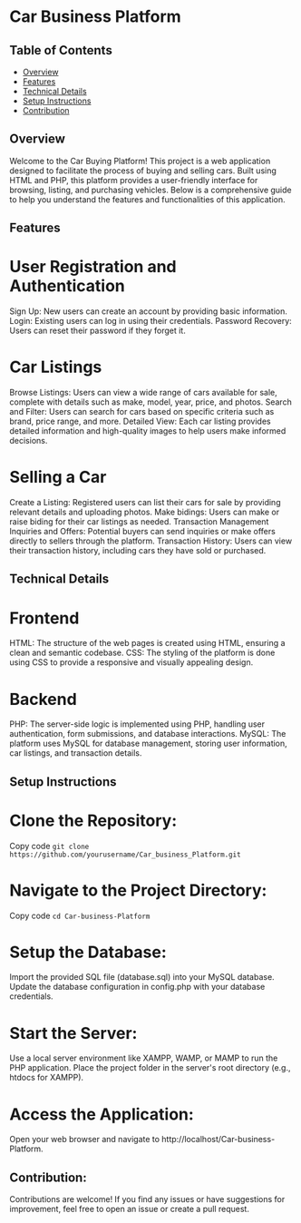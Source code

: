 # Car Business Platform

## Table of Contents

- [Overview](#overview)
- [Features](#features)
- [Technical Details](#technical-details)
- [Setup Instructions](#setup-instructions)
- [Contribution](#contribution)

## Overview

Welcome to the Car Buying Platform! This project is a web application designed to facilitate the process of buying and selling cars. Built using HTML and PHP, this platform provides a user-friendly interface for browsing, listing, and purchasing vehicles. Below is a comprehensive guide to help you understand the features and functionalities of this application.

## Features

# User Registration and Authentication
Sign Up: New users can create an account by providing basic information.
Login: Existing users can log in using their credentials.
Password Recovery: Users can reset their password if they forget it.

# Car Listings
Browse Listings: Users can view a wide range of cars available for sale, complete with details such as make, model, year, price, and photos.
Search and Filter: Users can search for cars based on specific criteria such as brand, price range, and more.
Detailed View: Each car listing provides detailed information and high-quality images to help users make informed decisions.

# Selling a Car
Create a Listing: Registered users can list their cars for sale by providing relevant details and uploading photos.
Make bidings: Users can make or raise biding for their car listings as needed.
Transaction Management
Inquiries and Offers: Potential buyers can send inquiries or make offers directly to sellers through the platform.
Transaction History: Users can view their transaction history, including cars they have sold or purchased.

## Technical Details

# Frontend
HTML: The structure of the web pages is created using HTML, ensuring a clean and semantic codebase.
CSS: The styling of the platform is done using CSS to provide a responsive and visually appealing design.

# Backend
PHP: The server-side logic is implemented using PHP, handling user authentication, form submissions, and database interactions.
MySQL: The platform uses MySQL for database management, storing user information, car listings, and transaction details.

## Setup Instructions

# Clone the Repository:
Copy code ```git clone https://github.com/yourusername/Car_business_Platform.git```

# Navigate to the Project Directory:
Copy code ```cd Car-business-Platform```

# Setup the Database:
Import the provided SQL file (database.sql) into your MySQL database.
Update the database configuration in config.php with your database credentials.

# Start the Server:
Use a local server environment like XAMPP, WAMP, or MAMP to run the PHP application.
Place the project folder in the server's root directory (e.g., htdocs for XAMPP).

# Access the Application:
Open your web browser and navigate to http://localhost/Car-business-Platform.

## Contribution:

Contributions are welcome! If you find any issues or have suggestions for improvement, feel free to open an issue or create a pull request.